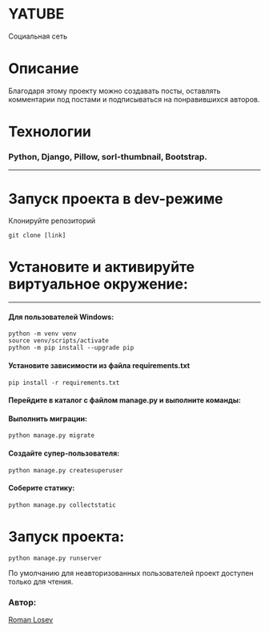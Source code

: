 # YATUBE
Социальная сеть

# Описание
Благодаря этому проекту можно создавать посты, оставлять комментарии под постами и подписываться на понравившихся авторов.

# Технологии

### Python, Django, Pillow, sorl-thumbnail, Bootstrap.

___
# Запуск проекта в dev-режиме

Клонируйте репозиторий
```
git clone [link]
```

# Установите и активируйте виртуальное окружение:
___
#### Для пользователей Windows:
```
python -m venv venv
source venv/scripts/activate
python -m pip install --upgrade pip
```
#### Установите зависимости из файла requirements.txt
```
pip install -r requirements.txt
```
#### Перейдите в каталог с файлом manage.py и выполните команды: 

#### Выполнить миграции:
```
python manage.py migrate
```
#### Создайте супер-пользователя:
```
python manage.py createsuperuser
```
#### Соберите статику:
```
python manage.py collectstatic
```

# Запуск проекта:
```
python manage.py runserver
```
По умолчанию для неавторизованных пользователей проект доступен только для чтения.

### Автор:
[Roman Losev](https://github.com/RomaLosev)
